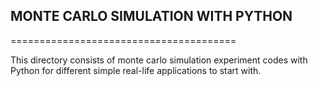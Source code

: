 ## MONTE CARLO SIMULATION WITH PYTHON
=======================================

This directory consists of monte carlo simulation experiment codes with Python for different simple real-life applications to start with.
